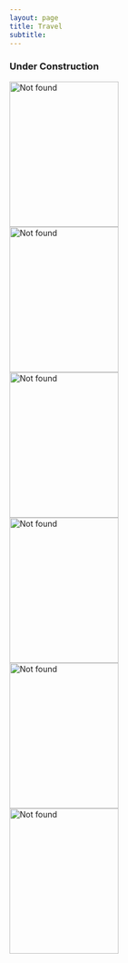 ```yaml
---
layout: page
title: Travel
subtitle:
---
```

### Under Construction
<div id="slideshow">
	<div class="slide-fade">
		<div class="slide">
			<img src="{{ 'assets/img/japan/IMG_1001.jpg' | relative_url }}" alt="Not found" width="192" height="256" />
		</div>
		<div class="slide">
			<img src="{{ 'assets/img/japan/IMG_1719.jpg' | relative_url }}" alt="Not found" width="192" height="256"/>
		</div>
		<div class="slide">
			<img src="{{ 'assets/img/japan/IMG_1776.jpg' | relative_url }}" alt="Not found" width="192" height="256"/>
		</div>
		<div class="slide">
			<img src="{{ 'assets/img/japan/IMG_1795.jpg' | relative_url }}" alt="Not found" width="192" height="256"/>
		</div>
		<div class="slide">
			<img src="{{ 'assets/img/japan/IMG_2120.jpg' | relative_url }}" alt="Not found" width="192" height="256"/>
		</div>
		<div class="slide">
			<img src="{{ 'assets/img/japan/IMG_2354.jpg' | relative_url }}" alt="Not found" width="192" height="256"/>
		</div>
	</div>
</div>

<!--
<div id="slideshow">
<div class="slideshow-container">
  <div class="slide fade">
    <img src="assets/img/japan/IMG_1001.jpg" alt="Slide 1" />
  </div>
  <div class="slide fade">
    <img src="assets/img/japan/IMG_1719.jpg" alt="Slide 2" />
  </div>
  <div class="slide fade">
    <img src="assets/img/japan/IMG_1776.jpg" alt="Slide 3" />
  </div>
  <div class="slide fade">
    <img src="assets/img/japan/IMG_1795.jpg" alt="Slide 4" />	
  </div>
</div> 
</div>
-->
